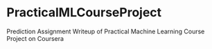 # PracticalMLCourseProject
Prediction Assignment Writeup of Practical Machine Learning Course Project on Coursera
